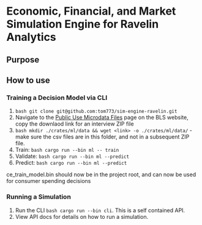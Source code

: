 # Economic, Financial, and Market Simulation Engine for Ravelin Analytics

## Purpose

## How to use

### Training a Decision Model via CLI

1. ```bash git clone git@github.com:tom773/sim-engine-ravelin.git```
2. Navigate to the [Public Use Microdata Files](https://www.bls.gov/cex/pumd_data.htm) page on the BLS website, copy the downlaod link for an interview ZIP file
3. ```bash mkdir ./crates/ml/data && wget <link> -o ./crates/ml/data/``` - make sure the csv files are in this folder, and not in a subsequent ZIP file.
4. Train: ```bash cargo run --bin ml -- train```
5. Validate: ```bash cargo run --bin ml --predict```
6. Predict: ```bash cargo run --bin ml --predict```

ce_train_model.bin should now be in the project root, and can now be used for consumer spending decisions

### Running a Simulation

1. Run the CLI ```bash cargo run --bin cli```. This is a self contained API.
2. View API docs for details on how to run a simulation.